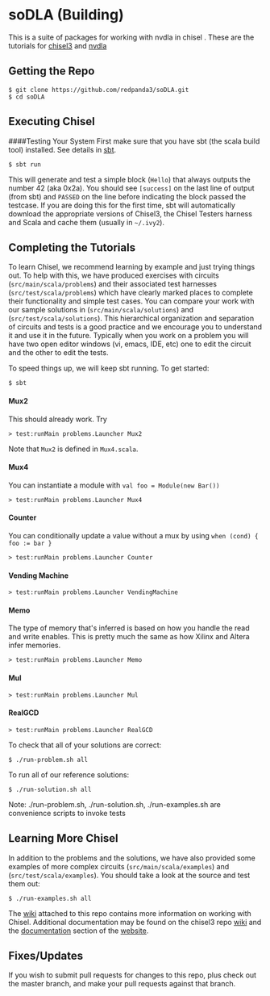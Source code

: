 soDLA (Building)
================

This is a suite of packages for working with nvdla in chisel
.
These are the tutorials for [chisel3](https://chisel.eecs.berkeley.edu/index.html#getstarted) and [nvdla](http://nvdla.org/hw/v1/hwarch.html)



Getting the Repo
----------------

    $ git clone https://github.com/redpanda3/soDLA.git
    $ cd soDLA


Executing Chisel
----------------

####Testing Your System
First make sure that you have sbt (the scala build tool) installed. See details
in [sbt](http://www.scala-sbt.org/release/docs/Getting-Started/Setup.html).

    $ sbt run

This will generate and test a simple block (`Hello`) that always outputs the
number 42 (aka 0x2a). You should see `[success]` on the last line of output (from sbt) and
`PASSED` on the line before indicating the block passed the testcase. If you
are doing this for the first time, sbt will automatically download the
appropriate versions of Chisel3, the Chisel Testers harness
and Scala and cache them (usually in `~/.ivy2`).

Completing the Tutorials
------------------------

To learn Chisel, we recommend learning by example and just trying things out.
To help with this, we have produced exercises with circuits (`src/main/scala/problems`) and their
 associated test harnesses (`src/test/scala/problems`) which have clearly
marked places to complete their functionality and simple test cases. You can
compare your work with our sample solutions in (`src/main/scala/solutions`) and (`src/test/scala/solutions`).  This 
hierarchical organization and separation of circuits and tests is a good practice and we encourage you to understand it
and use it in the future.  Typically when you work on a problem you will have two open editor windows (vi, emacs, IDE, 
etc) one to edit the circuit and the other to edit the tests.

To speed things up, we will keep sbt running. To get started:

    $ sbt

#### Mux2
This should already work. Try

    > test:runMain problems.Launcher Mux2
    
Note that `Mux2` is defined in `Mux4.scala`.

#### Mux4
You can instantiate a module with `val foo = Module(new Bar())`

    > test:runMain problems.Launcher Mux4

#### Counter
You can conditionally update a value without a mux by using `when (cond) { foo := bar }`

    > test:runMain problems.Launcher Counter

#### Vending Machine

    > test:runMain problems.Launcher VendingMachine

#### Memo
The type of memory that's inferred is based on how you handle the read and
write enables. This is pretty much the same as how Xilinx and Altera infer
memories.

    > test:runMain problems.Launcher Memo

#### Mul

    > test:runMain problems.Launcher Mul

#### RealGCD

    > test:runMain problems.Launcher RealGCD


To check that all of your solutions are correct:

    $ ./run-problem.sh all


To run all of our reference solutions:

    $ ./run-solution.sh all

Note: ./run-problem.sh, ./run-solution.sh, ./run-examples.sh are convenience scripts to invoke tests

Learning More Chisel
--------------------
In addition to the problems and the solutions, we have also provided some
examples of more complex circuits (`src/main/scala/examples`) and (`src/test/scala/examples`). You should take a 
look at the source and test them out:

    $ ./run-examples.sh all

The [wiki](https://github.com/ucb-bar/chisel-tutorial/wiki/) attached to this repo contains more information on working with Chisel.
Additional documentation may be found on the chisel3 repo
[wiki](https://github.com/ucb-bar/chisel3/wiki/)
and the
[documentation](https://chisel.eecs.berkeley.edu/documentation.html)
section of the [website](https://chisel.eecs.berkeley.edu/).

Fixes/Updates
-------------
If you wish to submit pull requests for changes to this repo, plus check out the master branch, and make your pull requests against that branch.

